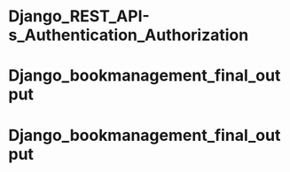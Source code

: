 # Django_REST_API-s_Authentication_Authorization
# Django_bookmanagement_final_output
# Django_bookmanagement_final_output

